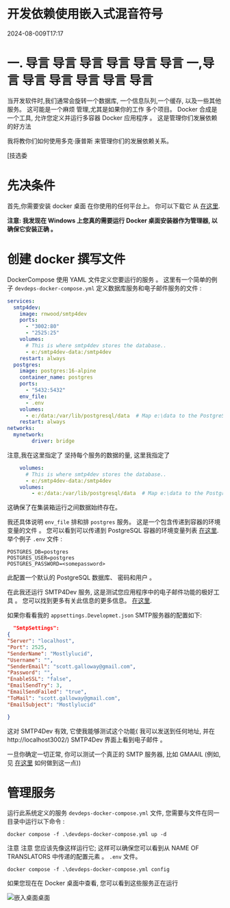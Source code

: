 # 开发依赖使用嵌入式混音符号

<!--category-- Docker -->
<datetime class="hidden">2024-08-009T17:17</datetime>

# 一. 导言 导言 导言 导言 导言 导言 一,导言 导言 导言 导言 导言 导言

当开发软件时,我们通常会旋转一个数据库, 一个信息队列,一个缓存, 以及一些其他服务。 这可能是一个麻烦 管理,尤其是如果你的工作 多个项目。 Docker 合成是一个工具, 允许您定义并运行多容器 Docker 应用程序 。 这是管理你们发展依赖的好方法

我将教你们如何使用多克·康普斯 来管理你们的发展依赖关系。

[技选委

# 先决条件

首先,你需要安装 docker 桌面 在你使用的任何平台上。 你可以下载它 从 [在这里](https://www.docker.com/products/docker-desktop).

**注意: 我发现在 Windows 上您真的需要运行 Docker 桌面安装器作为管理器, 以确保它安装正确 。**

# 创建 docker 撰写文件

DockerCompose 使用 YAML 文件定义您要运行的服务 。 这里有一个简单的例子 `devdeps-docker-compose.yml` 定义数据库服务和电子邮件服务的文件 :

```yaml
services: 
  smtp4dev:
    image: rnwood/smtp4dev
    ports:
      - "3002:80"
      - "2525:25"
    volumes:
      # This is where smtp4dev stores the database..
      - e:/smtp4dev-data:/smtp4dev
    restart: always
  postgres:
    image: postgres:16-alpine
    container_name: postgres
    ports:
      - "5432:5432"
    env_file:
      - .env
    volumes:
      - e:/data:/var/lib/postgresql/data  # Map e:\data to the PostgreSQL data folder
    restart: always	
networks:
  mynetwork:
        driver: bridge
```

注意,我在这里指定了 坚持每个服务的数据的量, 这里我指定了

```yaml
    volumes:
      # This is where smtp4dev stores the database..
      - e:/smtp4dev-data:/smtp4dev
    volumes:
        - e:/data:/var/lib/postgresql/data  # Map e:\data to the PostgreSQL data folder
```

这确保了在集装箱运行之间数据始终存在。

我还具体说明 `env_file` 排和排 `postgres` 服务。 这是一个包含传递到容器的环境变量的文件 。
您可以看到可以传递到 PostgreSQL 容器的环境变量列表 [在这里](https://www.docker.com/blog/how-to-use-the-postgres-docker-official-image/#1-Environment-variables).
举个例子 `.env` 文件 :

```shell
POSTGRES_DB=postgres
POSTGRES_USER=postgres
POSTGRES_PASSWORD=<somepassword>
```

此配置一个默认的 PostgreSQL 数据库、 密码和用户 。

在此我还运行 SMTP4Dev 服务, 这是测试您应用程序中的电子邮件功能的极好工具 。 您可以找到更多有关此信息的更多信息。 [在这里](https://github.com/rnwood/smtp4dev/wiki/Installation#how-to-run-smtp4dev-in-docker).

如果你看看我的 `appsettings.Developmet.json` SMTP服务器的配置如下:

```json
  "SmtpSettings":
{
"Server": "localhost",
"Port": 2525,
"SenderName": "Mostlylucid",
"Username": "",
"SenderEmail": "scott.galloway@gmail.com",
"Password": "",
"EnableSSL": "false",
"EmailSendTry": 3,
"EmailSendFailed": "true",
"ToMail": "scott.galloway@gmail.com",
"EmailSubject": "Mostlylucid"

}
```

这对 SMTP4Dev 有效, 它使我能够测试这个功能( 我可以发送到任何地址, 并在 http://localhost3002/) SMTP4Dev 界面上看到电子邮件 。

一旦你确定一切正常, 你可以测试一个真正的 SMTP 服务器, 比如 GMAAIL (例如, 见 [在这里](addingasyncsendingforemails) 如何做到这一点))

# 管理服务

运行此系统定义的服务 `devdeps-docker-compose.yml` 文件, 您需要与文件在同一目录中运行以下命令 :

```shell
docker compose -f .\devdeps-docker-compose.yml up -d
```

注意 注意 您应该先像这样运行它; 这样可以确保您可以看到从 NAME OF TRANSLATORS 中传递的配置元素 。 `.env` 文件。

```shell
docker compose -f .\devdeps-docker-compose.yml config
```

如果您现在在 Docker 桌面中查看, 您可以看到这些服务正在运行

![嵌入桌面桌面](dockerdesktopdev.png)